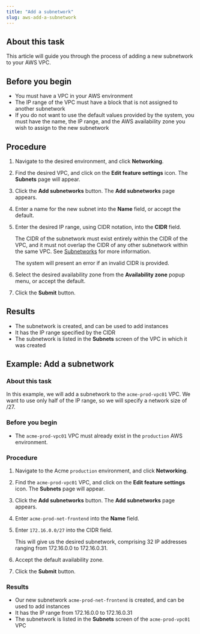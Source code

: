 ```yaml
---
title: "Add a subnetwork"
slug: aws-add-a-subnetwork
---
```



## About this task

This article will guide you through the process of adding a new subnetwork to your AWS VPC.

## Before you begin

-   You must have a VPC in your AWS environment
-   The IP range of the VPC must have a block that is not assigned to another subnetwork
-   If you do not want to use the default values provided by the system, you must have the name, the IP range, and the AWS availability zone you wish to assign to the new subnetwork

## Procedure

1.  Navigate to the desired environment, and click **Networking**.

2.  Find the desired VPC, and click on the **Edit feature settings** icon. The **Subnets** page will appear.

3.  Click the **Add subnetworks** button. The **Add subnetworks** page appears.

4.  Enter a name for the new subnet into the **Name** field, or accept the default.

5.  Enter the desired IP range, using CIDR notation, into the **CIDR** field.

    The CIDR of the subnetwork must exist entirely within the CIDR of the VPC, and it must not overlap the CIDR of any other subnetwork within the same VPC. See [Subnetworks](aws-subnetworks.md) for more information.

    The system will present an error if an invalid CIDR is provided.

6.  Select the desired availability zone from the **Availability zone** popup menu, or accept the default.

7.  Click the **Submit** button.


## Results

-   The subnetwork is created, and can be used to add instances
-   It has the IP range specified by the CIDR
-   The subnetwork is listed in the **Subnets** screen of the VPC in which it was created

## Example: Add a subnetwork

### About this task

In this example, we will add a subnetwork to the `acme-prod-vpc01` VPC. We want to use only half of the IP range, so we will specify a network size of /27.

### Before you begin

-   The `acme-prod-vpc01` VPC must already exist in the `production` AWS environment.

### Procedure

1.  Navigate to the Acme `production` environment, and click **Networking**.

2.  Find the `acme-prod-vpc01` VPC, and click on the **Edit feature settings** icon. The **Subnets** page will appear.

3.  Click the **Add subnetworks** button. The **Add subnetworks** page appears.

4.  Enter `acme-prod-net-frontend` into the **Name** field.

5.  Enter `172.16.0.0/27` into the CIDR field.

    This will give us the desired subnetwork, comprising 32 IP addresses ranging from 172.16.0.0 to 172.16.0.31.

6.  Accept the default availability zone.

7.  Click the **Submit** button.


### Results

-   Our new subnetwork `acme-prod-net-frontend` is created, and can be used to add instances
-   It has the IP range from 172.16.0.0 to 172.16.0.31
-   The subnetwork is listed in the **Subnets** screen of the `acme-prod-vpc01` VPC

